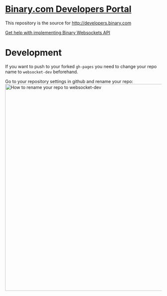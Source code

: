 # [Binary.com Developers Portal](https://developers.binary.com)

This repository is the source for http://developers.binary.com

[Get help with implementing Binary Websockets API](https://binary.vanillacommunity.com)

# Development

If you want to push to your forked `gh-pages` you need to change your repo name to `websocket-dev` beforehand.

Go to your repository settings in github and rename your repo:
<img width="665" alt="How to rename your repo to websocket-dev" src="https://user-images.githubusercontent.com/6560964/28606936-24395ef0-720c-11e7-8862-4ead005d9212.png">
